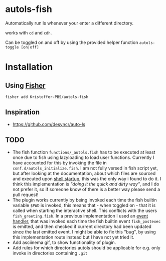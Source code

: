 # autols-fish
Automatically run ls whenever your enter a different directory.

works with `cd` and `cdh`.

Can be toggled on and off by using the provided helper function `autols-toggle [on|off]`

# Installation
## Using [Fisher](https://github.com/jorgebucaran/fisher)
```fish
fisher add Kristoffer-PBS/autols-fish
```

## Inspiration
- https://github.com/desyncr/auto-ls

## TODO
- The fish function `functions/_autols.fish` has to be executed at least once due to fish using lazyloading to load user functions. 
Currently I have accounted for this by invoking the file in `conf.d/autols_initialize.fish`. I am not fully versed in fish script yet,
but after looking at the documentation, about which files are sourced and executed upon [shell startup](https://fishshell.com/docs/current/index.html#initialization-files), this was the only way i found to do it. I think this implementation is *"doing it the quick and dirty way"*, and I
do not prefer it, so if someone know of there is a better way please send a pull request!
- The plugin works currently by being invoked each time the fish builtin variable `$PWD` is invoked, this means that - when toggled on - that
it is called when starting the interactive shell. This conflicts with the users `fish_greeting.fish`. In a previous implementation I used an
[event handler](https://fishshell.com/docs/current/cmds/function), that was invoked each time the fish builtin event `fish_postexec` is emitted, and
then checked if current directory had been updated since the last emitted event. I might be able to fix this "bug", by using this implementation route instead
but I have not yet tried it.
- Add asciinema gif, to show functionality of plugin.
- Add rules for which directories autols should be applicable for e.g. only invoke in directories containing `.git` 

